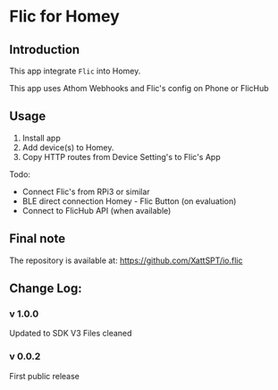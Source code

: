 # Flic for Homey

## Introduction
This app integrate `Flic` into Homey.

This app uses Athom Webhooks and Flic's config on Phone or FlicHub

## Usage ##
1. Install app
2. Add device(s) to Homey.
3. Copy HTTP routes from Device Setting's to Flic's App

Todo:
 - Connect Flic's from RPi3 or similar
 - BLE direct connection Homey - Flic Button (on evaluation)
 - Connect to FlicHub API (when available)

## Final note ##
The repository is available at: https://github.com/XattSPT/io.flic

## Change Log:

### v 1.0.0
Updated to SDK V3
Files cleaned

### v 0.0.2
First public release
